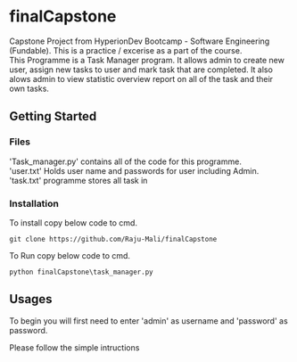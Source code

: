 # finalCapstone
Capstone Project from HyperionDev Bootcamp - Software Engineering (Fundable).
This is a practice / excerise as a part of the course.  
This Programme is a Task Manager program. 
It allows admin to create new user, assign new tasks to user and mark task that are completed. 
It also alows admin to view statistic overview report on all of the task and their own tasks.

## Getting Started

### Files
'Task_manager.py' contains all of the code for this programme.  
'user.txt' Holds user name and passwords for user including Admin.  
'task.txt' programme stores all task in 

### Installation
To install copy below code to cmd.  
```
git clone https://github.com/Raju-Mali/finalCapstone
```

To Run copy below code to cmd.  
```
python finalCapstone\task_manager.py
```

## Usages
To begin you will first need to enter 'admin' as username and 'password' as password.


Please follow the simple intructions
